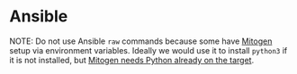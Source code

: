 # Ansible

NOTE: Do not use Ansible `raw` commands because some have [Mitogen](https://mitogen.networkgenomics.com/ansible_detailed.html) setup via environment variables.
      Ideally we would use it to install `python3` if it is not installed, but [Mitogen needs Python already on the target](https://mitogen.networkgenomics.com/ansible_detailed.html#noteworthy-differences).
